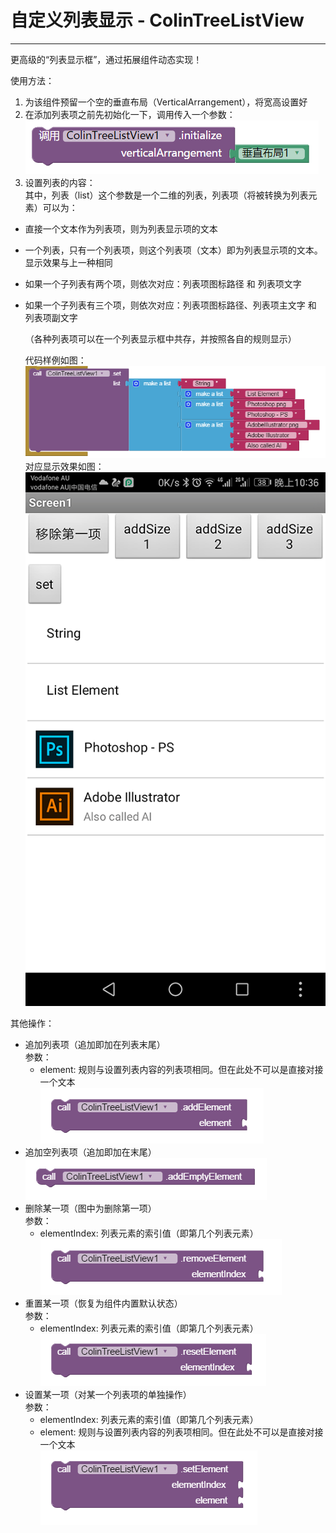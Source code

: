 # 自定义列表显示 - ColinTreeListView

---

更高级的“列表显示框”，通过拓展组件动态实现！

使用方法：  
1. 为该组件预留一个空的垂直布局（VerticalArrangement），将宽高设置好  
2. 在添加列表项之前先初始化一下，调用传入一个参数：  
   ![](/images/ColinTreeListView/initialize.png)  
3. 设置列表的内容：  
   其中，列表（list）这个参数是一个二维的列表，列表项（将被转换为列表元素）可以为：

* 直接一个文本作为列表项，则为列表显示项的文本  
* 一个列表，只有一个列表项，则这个列表项（文本）即为列表显示项的文本。显示效果与上一种相同  
* 如果一个子列表有两个项，则依次对应：列表项图标路径 和 列表项文字  
* 如果一个子列表有三个项，则依次对应：列表项图标路径、列表项主文字 和 列表项副文字

  （各种列表项可以在一个列表显示框中共存，并按照各自的规则显示）

  代码样例如图：  
  ![](/images/ColinTreeListView/set_code.png)  
  对应显示效果如图：  
  ![](/images/ColinTreeListView/set_screen_HWP9P.png)

其他操作：

* 追加列表项（追加即加在列表末尾）  
  参数：  
  * element: 规则与设置列表内容的列表项相同。但在此处不可以是直接对接一个文本  
    ![](/images/ColinTreeListView/addElement.png)  
* 追加空列表项（追加即加在末尾）  
  ![](/images/ColinTreeListView/addEmptyElement.png)  
* 删除某一项（图中为删除第一项）  
  参数：  
  * elementIndex: 列表元素的索引值（即第几个列表元素）  
    ![](/images/ColinTreeListView/removeElement.png)  
* 重置某一项（恢复为组件内置默认状态）  
  参数：  
  * elementIndex: 列表元素的索引值（即第几个列表元素）  
    ![](/images/ColinTreeListView/resetElement.png)  
* 设置某一项（对某一个列表项的单独操作）  
  参数：  
  * elementIndex: 列表元素的索引值（即第几个列表元素）  
  * element: 规则与设置列表内容的列表项相同。但在此处不可以是直接对接一个文本  
    ![](/images/ColinTreeListView/setElement.png)  



